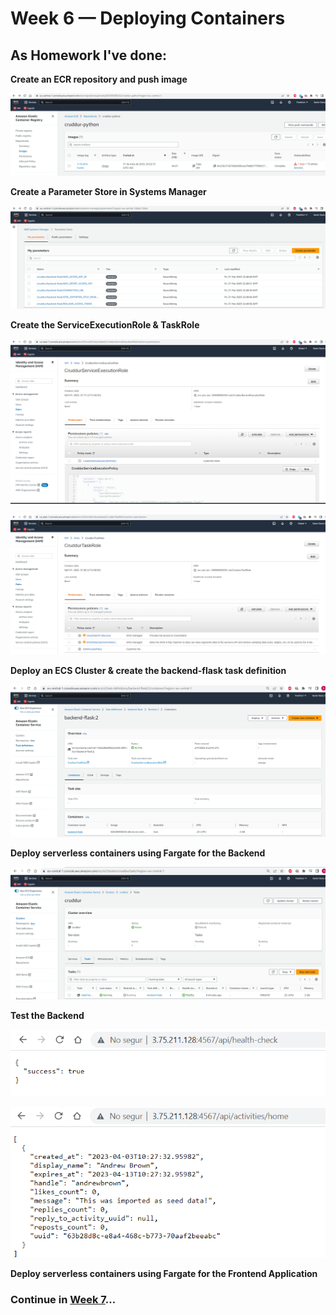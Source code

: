 # Week 6 — Deploying Containers

## As Homework I've done:

**Create an ECR repository and push image**

![AWS-ECR-image-repository](assets/AWS-ECR-image-repository.png)

**Create a Parameter Store in Systems Manager**

![AWS-SystemsManager-ParameterStore](assets/AWS-SystemsManager-ParameterStore.png)

**Create the ServiceExecutionRole & TaskRole**

![AWS-Role-CruddurServiceExecutionRole](assets/AWS-Role-CruddurServiceExecutionRole.png)

![AWS-Role-CruddurTaskRole](assets/AWS-Role-CruddurTaskRole.png)

**Deploy an ECS Cluster & create the backend-flask task definition**

![AWS-ECS-task-definition](assets/AWS-ECS-task-definition.png)

**Deploy serverless containers using Fargate for the Backend**

![AWS-ECS-cruddur-cluster-task](assets/AWS-ECS-cruddur-cluster-task.png)

**Test the Backend**

![AWS-ECS-cruddur-cluster-task-api-healtch-check](assets/AWS-ECS-cruddur-cluster-task-api-healtch-check.png)

![AWS-ECS-cruddur-cluster-task-api-activities-home](assets/AWS-ECS-cruddur-cluster-task-api-activities-home.png)

**Deploy serverless containers using Fargate for the Frontend Application**

### Continue in [Week 7](week7.md)...
